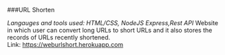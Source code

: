###URL Shorten 

*Langauges and tools used: HTML/CSS, NodeJS Express,Rest API*
Website in which user can convert long URLs to short URLs and it also stores the records of URLs recently shortened.
<br />
Link: https://weburlshort.herokuapp.com
